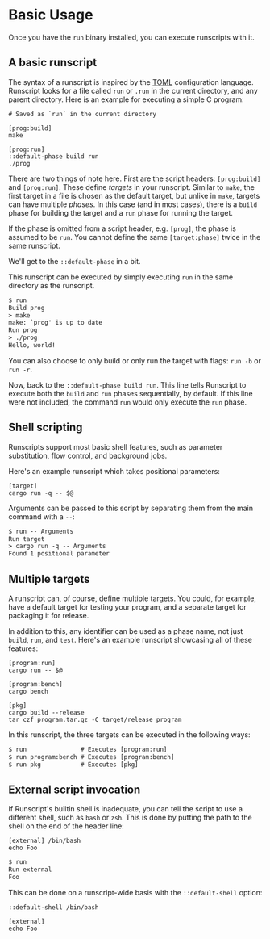 # Basic Usage

Once you have the `run` binary installed, you can execute runscripts with it.

## A basic runscript

The syntax of a runscript is inspired by the [TOML](https://toml.io) configuration language. Runscript looks for a file called
`run` or `.run` in the current directory, and any parent directory. Here is an example for executing a simple C program:

```run
# Saved as `run` in the current directory

[prog:build]
make

[prog:run]
::default-phase build run
./prog
```

There are two things of note here. First are the script headers: `[prog:build]` and `[prog:run]`. These define *targets* in
your runscript. Similar to `make`, the first target in a file is chosen as the default target, but unlike in `make`, targets
can have multiple *phases*. In this case (and in most cases), there is a `build` phase for building the target and a `run`
phase for running the target.

If the phase is omitted from a script header, e.g. `[prog]`, the phase is assumed to be `run`. You cannot define the same
`[target:phase]` twice in the same runscript.

We'll get to the `::default-phase` in a bit.

This runscript can be executed by simply executing `run` in the same directory as the runscript.

```txt
$ run
Build prog
> make
make: `prog' is up to date
Run prog
> ./prog
Hello, world!
```

You can also choose to only build or only run the target with flags: `run -b` or `run -r`.

Now, back to the `::default-phase build run`. This line tells Runscript to execute both the `build` and `run` phases
sequentially, by default. If this line were not included, the command `run` would only execute the `run` phase.

## Shell scripting

Runscripts support most basic shell features, such as parameter substitution, flow control, and background jobs.

Here's an example runscript which takes positional parameters:

```run
[target]
cargo run -q -- $@
```

Arguments can be passed to this script by separating them from the main command with a `--`:

```txt
$ run -- Arguments
Run target
> cargo run -q -- Arguments
Found 1 positional parameter
```

## Multiple targets

A runscript can, of course, define multiple targets. You could, for example, have a default target for testing your program,
and a separate target for packaging it for release.

In addition to this, any identifier can be used as a phase name, not just `build`, `run`, and `test`. Here's an example
runscript showcasing all of these features:

```run
[program:run]
cargo run -- $@

[program:bench]
cargo bench

[pkg]
cargo build --release
tar czf program.tar.gz -C target/release program
```

In this runscript, the three targets can be executed in the following ways:

```txt
$ run               # Executes [program:run]
$ run program:bench # Executes [program:bench]
$ run pkg           # Executes [pkg]
```

## External script invocation

If Runscript's builtin shell is inadequate, you can tell the script to use a different shell, such as `bash` or
`zsh`. This is done by putting the path to the shell on the end of the header line:

```run
[external] /bin/bash
echo Foo
```

```txt
$ run
Run external
Foo
```

This can be done on a runscript-wide basis with the `::default-shell` option:

```run
::default-shell /bin/bash

[external]
echo Foo
```
